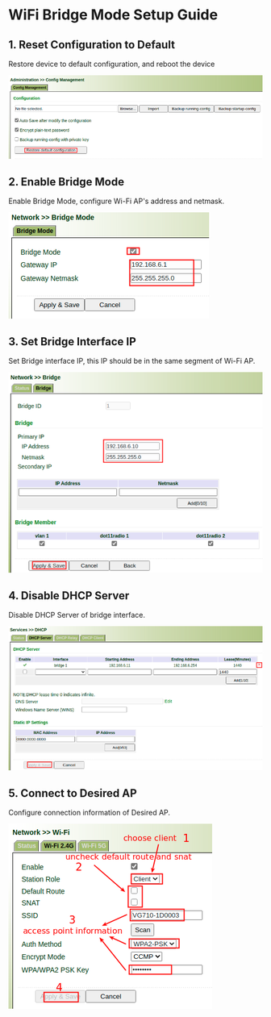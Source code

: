 # WiFi Bridge Mode Setup Guide

## 1. Reset Configuration to Default

Restore device to default configuration, and reboot the device

![image-20220906200216183](images/image-20220906200216183.png)

## 2. Enable Bridge Mode

Enable Bridge Mode, configure Wi-Fi AP's address and netmask.

![image-20220906190909126](images/image-20220906190909126.png) 

## 3. Set Bridge Interface IP

Set Bridge interface IP, this IP should be in the same segment of Wi-Fi AP.

![image-20220906200333166](images/image-20220906200333166.png)

## 4. Disable DHCP Server

Disable DHCP Server of bridge interface.

![image-20220906200437108](images/image-20220906200437108.png)

## 5. Connect to Desired AP

Configure connection information of Desired AP.

![image-20220906200515188](images/image-20220906200515188.png)